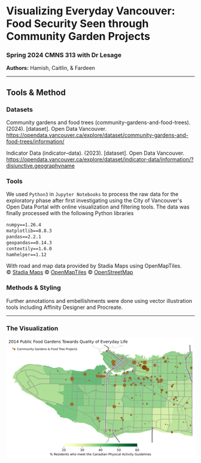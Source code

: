 # Visualizing Everyday Vancouver: Food Security Seen through Community Garden Projects
### Spring 2024 CMNS 313 with Dr Lesage
**Authors:** Hamish, Caitlin, & Fardeen

---
## Tools & Method
### Datasets
Community gardens and food trees (community-gardens-and-food-trees). (2024). [dataset]. Open Data Vancouver. https://opendata.vancouver.ca/explore/dataset/community-gardens-and-food-trees/information/

Indicator Data (indicator–data). (2023). [dataset]. Open Data Vancouver. https://opendata.vancouver.ca/explore/dataset/indicator-data/information/?disjunctive.geographyname

### Tools
We used `Python3` in `Jupyter Notebooks` to process the raw data for the exploratory phase after first investigating using the City of Vancouver's Open Data Portal with online visualization and filtering tools. The data was finally processed with the following Python libraries
```
numpy==1.26.4
matplotlib==8.8.3
pandas==2.2.1
geopandas==0.14.3
contextily==1.6.0
hamhelper==1.12
```
With road and map data provided by Stadia Maps using OpenMapTiles.\
&copy; <a href="https://stadiamaps.com/" target="_blank">Stadia Maps</a>
&copy; <a href="https://openmaptiles.org/" target="_blank">OpenMapTiles</a>
&copy; <a href="https://www.openstreetmap.org/copyright" target="_blank">OpenStreetMap</a>

### Methods & Styling
Further annotations and embellishments were done using vector illustration tools including Affinity Designer and Procreate.

---
### The Visualization
![Garden Visualization](https://raw.githubusercontent.com/Ham0osh/CMNS-313/main/Assignment%204/plots/gardenMap_v2.png)
